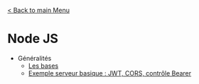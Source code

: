 [< Back to main Menu](https://github.com/gsoulie/Mobile-App-Development)    

# Node JS

* Généralités    
  * [Les bases](https://github.com/gsoulie/angular-resources/blob/master/node-basics.md)      
  * [Exemple serveur basique : JWT, CORS, contrôle Bearer](https://github.com/gsoulie/angular-resources/blob/master/node-server.md)     
